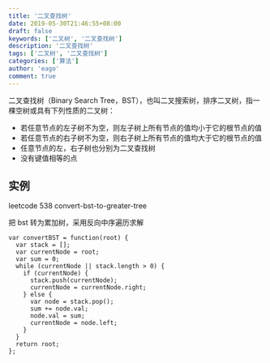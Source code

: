 ```yaml
---
title: '二叉查找树'
date: 2019-05-30T21:46:55+08:00
draft: false
keywords: ['二叉树', '二叉查找树']
description: '二叉查找树'
tags: ['二叉树', '二叉查找树']
categories: ['算法']
author: 'eago'
comment: true
---
```


二叉查找树（Binary Search Tree，BST），也叫二叉搜索树，排序二叉树，指一棵空树或具有下列性质的二叉树：

- 若任意节点的左子树不为空，则左子树上所有节点的值均小于它的根节点的值
- 若任意节点的右子树不为空，则右子树上所有节点的值均大于它的根节点的值
- 任意节点的左，右子树也分别为二叉查找树
- 没有键值相等的点

## 实例

leetcode 538 convert-bst-to-greater-tree

把 bst 转为累加树，采用反向中序遍历求解

```
var convertBST = function(root) {
  var stack = [];
  var currentNode = root;
  var sum = 0;
  while (currentNode || stack.length > 0) {
    if (currentNode) {
      stack.push(currentNode);
      currentNode = currentNode.right;
    } else {
      var node = stack.pop();
      sum += node.val;
      node.val = sum;
      currentNode = node.left;
    }
  }
  return root;
};
```
